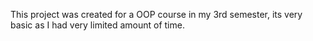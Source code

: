 This project was created for a OOP course in my 3rd semester, its very basic as I had very limited amount of time. 
